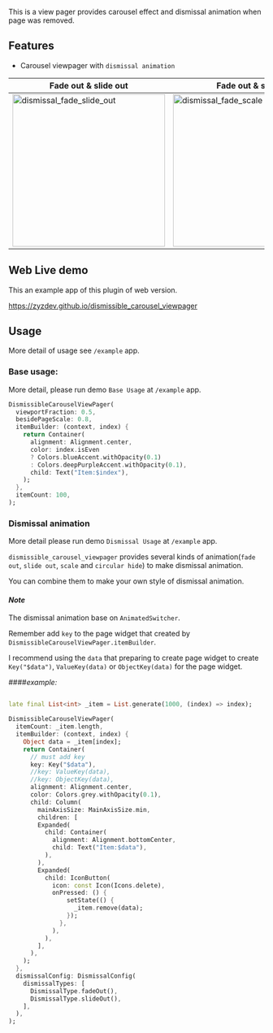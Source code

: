 This is a view pager provides carousel effect and dismissal animation when page was removed.

## Features

* Carousel viewpager with `dismissal animation`

| Fade out & slide out                                                                                                                                                      | Fade out & scale                                                                                                                                                     | Fade out & circular hide                                                                                                                                                      |
|---------------------------------------------------------------------------------------------------------------------------------------------------------------------------|----------------------------------------------------------------------------------------------------------------------------------------------------------------------|-------------------------------------------------------------------------------------------------------------------------------------------------------------------------------|
| <img title="dismissal_fade_slide_out" src="https://user-images.githubusercontent.com/16483162/188320390-4046c544-0edb-428b-a97e-321f6a411d14.gif?raw=true" width="300" /> | <img title="dismissal_fade_scale" src="https://user-images.githubusercontent.com/16483162/188320395-d26295c2-5882-4437-a5c1-ba1172acedb2.gif?raw=true" width="300"/> | <img title="dismissal_fade_circular_hide"  src="https://user-images.githubusercontent.com/16483162/188320396-d3a73621-d346-40e9-aaba-b093cd2029ca.gif?raw=true" width="300"/> |

## Web Live demo
This an example app of this plugin of web version.

https://zyzdev.github.io/dismissible_carousel_viewpager

## Usage

More detail of usage see `/example` app.

### Base usage:
More detail, please run demo `Base Usage` at `/example` app.

```dart
DismissibleCarouselViewPager(
  viewportFraction: 0.5,
  besidePageScale: 0.8,
  itemBuilder: (context, index) {
    return Container(
      alignment: Alignment.center,
      color: index.isEven
      ? Colors.blueAccent.withOpacity(0.1)
      : Colors.deepPurpleAccent.withOpacity(0.1),
      child: Text("Item:$index"),
    ); 
  },
  itemCount: 100,
);
```
### Dismissal animation
More detail please run demo `Dismissal Usage` at `/example` app.

`dismissible_carousel_viewpager` provides several kinds of animation(`fade out`, `slide out`, `scale` and `circular hide`) to make dismissal animation.

You can combine them to make your own style of dismissal animation.


#### *Note*
The dismissal animation base on `AnimatedSwitcher`.

Remember add `key` to the page widget that created by `DismissibleCarouselViewPager.itemBuilder`.

I recommend using the `data` that preparing to create page widget to create `Key("$data")`, `ValueKey(data)` or `ObjectKey(data)` for the page widget.

####*example:*
```dart

late final List<int> _item = List.generate(1000, (index) => index);

DismissibleCarouselViewPager(
  itemCount: _item.length,
  itemBuilder: (context, index) {
    Object data = _item[index];
    return Container(
      // must add key
      key: Key("$data"),
      //key: ValueKey(data),
      //key: ObjectKey(data),
      alignment: Alignment.center,
      color: Colors.grey.withOpacity(0.1),
      child: Column(
        mainAxisSize: MainAxisSize.min,
        children: [
        Expanded(
          child: Container(
            alignment: Alignment.bottomCenter,
            child: Text("Item:$data"),
          ),
        ),
        Expanded(
          child: IconButton(
            icon: const Icon(Icons.delete),
            onPressed: () {
                setState(() {
                  _item.remove(data);
                });
              },
            ),
          ),
        ],
      ),
    );
  },
  dismissalConfig: DismissalConfig(
    dismissalTypes: [
      DismissalType.fadeOut(),
      DismissalType.slideOut(),
    ],
  ),
);
```
